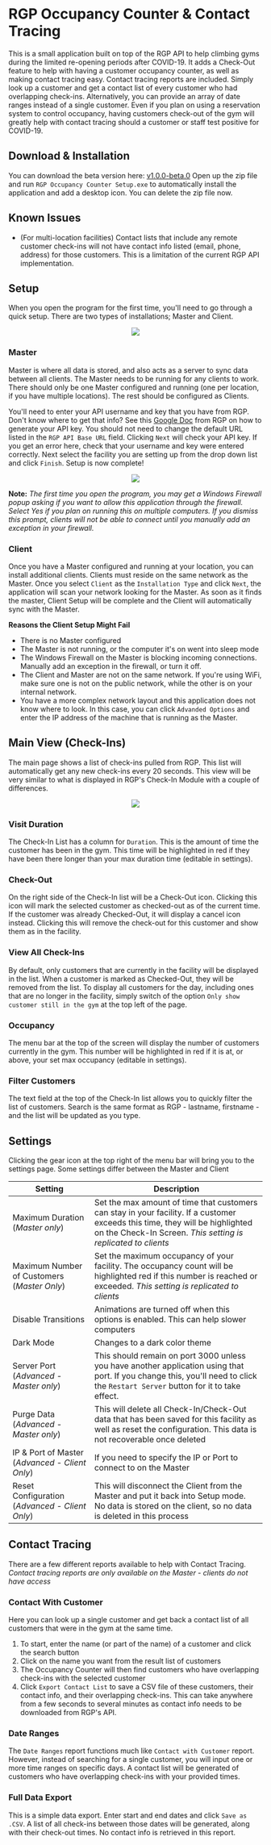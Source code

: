 # RGP Occupancy Counter & Contact Tracing
This is a small application built on top of the RGP API to help climbing gyms during the limited re-opening periods after COVID-19.  It adds a Check-Out feature to help with having a customer occupancy counter, as well as making contact tracing easy.  Contact tracing reports are included.  Simply look up a customer and get a contact list of every customer who had overlapping check-ins.  Alternatively, you can provide an array of date ranges instead of a single customer.  Even if you plan on using a reservation system to control occupancy, having customers check-out of the gym will greatly help with contact tracing should a customer or staff test positive for COVID-19.

## Download & Installation
You can download the beta version here: [v1.0.0-beta.0](https://github.com/reganface/rgp-occupancy-counter/releases/download/v1.0.0-beta.0/RGP-Occupancy-Counter-Setup.zip)  Open up the zip file and run `RGP Occupancy Counter Setup.exe` to automatically install the application and add a desktop icon.  You can delete the zip file now.

## Known Issues
- (For multi-location facilities) Contact lists that include any remote customer check-ins will not have contact info listed (email, phone, address) for those customers.  This is a limitation of the current RGP API implementation.

## Setup
When you open the program for the first time, you'll need to go through a quick setup.  There are two types of installations; Master and Client.
<p align="center">
	<img src="images/setup.png">
</p>

### Master
Master is where all data is stored, and also acts as a server to sync data between all clients.  The Master needs to be running for any clients to work.  There should only be one Master configured and running (one per location, if you have multiple locations).  The rest should be configured as Clients.

You'll need to enter your API username and key that you have from RGP.  Don't know where to get that info?  See this [Google Doc](https://docs.google.com/document/d/1J_r1QkUphSsaPa-KdqsUv0xd7r39qp3M4169ouv6rXc/edit) from RGP on how to generate your API key.  You should not need to change the default URL listed in the `RGP API Base URL` field.  Clicking `Next` will check your API key.  If you get an error here, check that your username and key were entered correctly.  Next select the facility you are setting up from the drop down list and click `Finish`.  Setup is now complete!
<p align="center">
	<img src="images/setup-master.png">
</p>

**Note:** *The first time you open the program, you may get a Windows Firewall popup asking if you want to allow this application through the firewall.  Select Yes if you plan on running this on multiple computers.  If you dismiss this prompt, clients will not be able to connect until you manually add an exception in your firewall.*


### Client
Once you have a Master configured and running at your location, you can install additional clients.  Clients must reside on the same network as the Master. Once you select `Client` as the `Installation Type` and click `Next`, the application will scan your network looking for the Master.  As soon as it finds the master, Client Setup will be complete and the Client will automatically sync with the Master.

**Reasons the Client Setup Might Fail**
- There is no Master configured
- The Master is not running, or the computer it's on went into sleep mode
- The Windows Firewall on the Master is blocking incoming connections.  Manually add an exception in the firewall, or turn it off.
- The Client and Master are not on the same network.  If you're using WiFi, make sure one is not on the public network, while the other is on your internal network.
- You have a more complex network layout and this application does not know where to look.  In this case, you can click `Advanded Options` and enter the IP address of the machine that is running as the Master.


## Main View (Check-Ins)
The main page shows a list of check-ins pulled from RGP.  This list will automatically get any new check-ins every 20 seconds.  This view will be very similar to what is displayed in RGP's Check-In Module with a couple of differences.
<p align="center">
	<img src="images/check-ins.png">
</p>

### Visit Duration
The Check-In List has a column for `Duration`.  This is the amount of time the customer has been in the gym.  This time will be highlighted in red if they have been there longer than your max duration time (editable in settings).

### Check-Out
On the right side of the Check-In list will be a Check-Out icon.  Clicking this icon will mark the selected customer as checked-out as of the current time.  If the customer was already Checked-Out, it will display a cancel icon instead.  Clicking this will remove the check-out for this customer and show them as in the facility.

### View All Check-Ins
By default, only customers that are currently in the facility will be displayed in the list.  When a customer is marked as Checked-Out, they will be removed from the list.  To display all customers for the day, including ones that are no longer in the facility, simply switch of the option `Only show customer still in the gym` at the top left of the page.

### Occupancy
The menu bar at the top of the screen will display the number of customers currently in the gym.  This number will be highlighted in red if it is at, or above, your set max occupancy (editable in settings).

### Filter Customers
The text field at the top of the Check-In list allows you to quickly filter the list of customers.  Search is the same format as RGP - lastname, firstname - and the list will be updated as you type.

## Settings
Clicking the gear icon at the top right of the menu bar will bring you to the settings page.  Some settings differ between the Master and Client

| Setting | Description |
| ----------- | ----------- |
| Maximum Duration (*Master only*) | Set the max amount of time that customers can stay in your facility.  If a customer exceeds this time, they will be highlighted on the Check-In Screen. *This setting is replicated to clients* |
| Maximum Number of Customers (*Master Only*) | Set the maximum occupancy of your facility. The occupancy count will be highlighted red if this number is reached or exceeded. *This setting is replicated to clients* |
| Disable Transitions | Animations are turned off when this options is enabled.  This can help slower computers |
| Dark Mode | Changes to a dark color theme |
| Server Port (*Advanced - Master only*) | This should remain on port 3000 unless you have another application using that port.  If you change this, you'll need to click the `Restart Server` button for it to take effect. |
| Purge Data (*Advanced - Master only*) | This will delete all Check-In/Check-Out data that has been saved for this facility as well as reset the configuration.  This data is not recoverable once deleted |
| IP & Port of Master (*Advanced - Client Only*) | If you need to specify the IP or Port to connect to on the Master |
| Reset Configuration (*Advanced - Client Only*) | This will disconnect the Client from the Master and put it back into Setup mode.  No data is stored on the client, so no data is deleted in this process |

## Contact Tracing
There are a few different reports available to help with Contact Tracing.  *Contact tracing reports are only available on the Master - clients do not have access*

### Contact With Customer
Here you can look up a single customer and get back a contact list of all customers that were in the gym at the same time.
1. To start, enter the name (or part of the name) of a customer and click the search button
2. Click on the name you want from the result list of customers
3. The Occupancy Counter will then find customers who have overlapping check-ins with the selected customer
4. Click `Export Contact List` to save a CSV file of these customers, their contact info, and their overlapping check-ins.  This can take anywhere from a few seconds to several minutes as contact info needs to be downloaded from RGP's API.

### Date Ranges
The `Date Ranges` report functions much like `Contact with Customer` report.  However, instead of searching for a single customer, you will input one or more time ranges on specific days.  A contact list will be generated of customers who have overlapping check-ins with your provided times.

### Full Data Export
This is a simple data export.  Enter start and end dates and click `Save as .CSV`.  A list of all check-ins between those dates will be generated, along with their check-out times.  No contact info is retrieved in this report.
